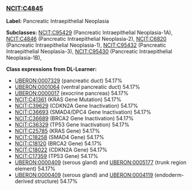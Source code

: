 
### [NCIT:C4845](http://purl.obolibrary.org/obo/NCIT_C4845)
**Label:** Pancreatic Intraepithelial Neoplasia

**Subclasses:** [NCIT:C95429](http://purl.obolibrary.org/obo/NCIT_C95429) (Pancreatic Intraepithelial Neoplasia-1A), [NCIT:C4846](http://purl.obolibrary.org/obo/NCIT_C4846) (Pancreatic Intraepithelial Neoplasia-2), [NCIT:C6820](http://purl.obolibrary.org/obo/NCIT_C6820) (Pancreatic Intraepithelial Neoplasia-1), [NCIT:C95432](http://purl.obolibrary.org/obo/NCIT_C95432) (Pancreatic Intraepithelial Neoplasia-3), [NCIT:C95430](http://purl.obolibrary.org/obo/NCIT_C95430) (Pancreatic Intraepithelial Neoplasia-1B), 

**Class expressions from DL-Learner:**

- [UBERON:0007329](http://purl.obolibrary.org/obo/UBERON_0007329) (pancreatic duct) 54.17%
- [UBERON:0001064](http://purl.obolibrary.org/obo/UBERON_0001064) (ventral pancreatic duct) 54.17%
- [UBERON:0000017](http://purl.obolibrary.org/obo/UBERON_0000017) (exocrine pancreas) 54.17%
- [NCIT:C41361](http://purl.obolibrary.org/obo/NCIT_C41361) (KRAS Gene Mutation) 54.17%
- [NCIT:C39629](http://purl.obolibrary.org/obo/NCIT_C39629) (CDKN2A Gene Inactivation) 54.17%
- [NCIT:C36693](http://purl.obolibrary.org/obo/NCIT_C36693) (SMAD4/DPC4 Gene Inactivation) 54.17%
- [NCIT:C36689](http://purl.obolibrary.org/obo/NCIT_C36689) (BRCA2 Gene Inactivation) 54.17%
- [NCIT:C36329](http://purl.obolibrary.org/obo/NCIT_C36329) (TP53 Gene Inactivation) 54.17%
- [NCIT:C25785](http://purl.obolibrary.org/obo/NCIT_C25785) (KRAS Gene) 54.17%
- [NCIT:C18258](http://purl.obolibrary.org/obo/NCIT_C18258) (SMAD4 Gene) 54.17%
- [NCIT:C18120](http://purl.obolibrary.org/obo/NCIT_C18120) (BRCA2 Gene) 54.17%
- [NCIT:C18022](http://purl.obolibrary.org/obo/NCIT_C18022) (CDKN2A Gene) 54.17%
- [NCIT:C17359](http://purl.obolibrary.org/obo/NCIT_C17359) (TP53 Gene) 54.17%
- [UBERON:0000409](http://purl.obolibrary.org/obo/UBERON_0000409) (serous gland) and [UBERON:0005177](http://purl.obolibrary.org/obo/UBERON_0005177) (trunk region element) 54.17%
- [UBERON:0000409](http://purl.obolibrary.org/obo/UBERON_0000409) (serous gland) and [UBERON:0004119](http://purl.obolibrary.org/obo/UBERON_0004119) (endoderm-derived structure) 54.17%


